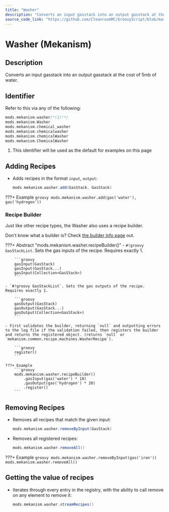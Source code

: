 ```yaml
---
title: "Washer"
description: "Converts an input gasstack into an output gasstack at the cost of 5mb of water."
source_code_link: "https://github.com/CleanroomMC/GroovyScript/blob/master/src/main/java/com/cleanroommc/groovyscript/compat/mods/mekanism/Washer.java"
---
```


# Washer (Mekanism)

## Description

Converts an input gasstack into an output gasstack at the cost of 5mb of water.

## Identifier

Refer to this via any of the following:

```groovy hl_lines="1"
mods.mekanism.washer/*(1)!*/
mods.mekanism.Washer
mods.mekanism.chemical_washer
mods.mekanism.chemicalwasher
mods.mekanism.chemicalWasher
mods.mekanism.ChemicalWasher
```

1. This identifier will be used as the default for examples on this page

## Adding Recipes

- Adds recipes in the format `input`, `output`:

    ```groovy
    mods.mekanism.washer.add(GasStack, GasStack)
    ```

???+ Example
    ```groovy
    mods.mekanism.washer.add(gas('water'), gas('hydrogen'))
    ```

### Recipe Builder

Just like other recipe types, the Washer also uses a recipe builder.

Don't know what a builder is? Check [the builder info page](../../../groovy/builder.md) out.

???+ Abstract "mods.mekanism.washer.recipeBuilder()"
    - `#!groovy GasStackList`. Sets the gas inputs of the recipe. Requires exactly 1.

        ```groovy
        gasInput(GasStack)
        gasInput(GasStack...)
        gasInput(Collection<GasStack>)
        ```

    - `#!groovy GasStackList`. Sets the gas outputs of the recipe. Requires exactly 1.

        ```groovy
        gasOutput(GasStack)
        gasOutput(GasStack...)
        gasOutput(Collection<GasStack>)
        ```

    - First validates the builder, returning `null` and outputting errors to the log file if the validation failed, then registers the builder and returns the registered object. (returns `null` or `mekanism.common.recipe.machines.WasherRecipe`).

        ```groovy
        register()
        ```

    ???+ Example
        ```groovy
        mods.mekanism.washer.recipeBuilder()
            .gasInput(gas('water') * 10)
            .gasOutput(gas('hydrogen') * 20)
            .register()
        ```



## Removing Recipes

- Removes all recipes that match the given input:

    ```groovy
    mods.mekanism.washer.removeByInput(GasStack)
    ```

- Removes all registered recipes:

    ```groovy
    mods.mekanism.washer.removeAll()
    ```

???+ Example
    ```groovy
    mods.mekanism.washer.removeByInput(gas('iron'))
    mods.mekanism.washer.removeAll()
    ```

## Getting the value of recipes

- Iterates through every entry in the registry, with the ability to call remove on any element to remove it:

    ```groovy
    mods.mekanism.washer.streamRecipes()
    ```
